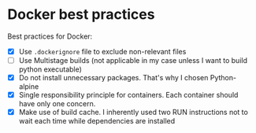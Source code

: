 # Docker best practices

Best practices for Docker:

* [x] Use `.dockerignore` file to exclude non-relevant files
* [ ] Use Multistage builds (not applicable in my case unless I want to build
python executable)
* [x] Do not install unnecessary packages. That's why I chosen Python-alpine
* [x] Single responsibility principle for containers. Each container should have
only one concern.
* [x] Make use of build cache. I inherently used two RUN instructions not to wait
each time while dependencies are installed
